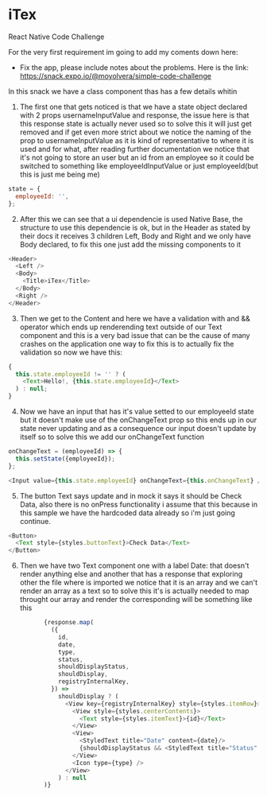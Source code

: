 # iTex

React Native Code Challenge

For the very first requirement im going to add my coments down here:

- Fix the app, please include notes about the problems. Here is the link: https://snack.expo.io/@moyolvera/simple-code-challenge

In this snack we have a class component thas has a few details whitin

1. The first one that gets noticed is that we have a state object declared with 2 props usernameInputValue and response, the issue here is that this response state is actually never used so to solve this it will just get removed and if get even more strict about we notice the naming of the prop to usernameInputValue as it is kind of representative to where it is used and for what, after reading further documentation we notice that it's not going to store an user but an id from an employee so it could be switched to something like employeeIdInputValue or just employeeId(but this is just me being me)

```javascript
state = {
  employeeId: '',
};
```

2. After this we can see that a ui dependencie is used Native Base, the structure to use this dependencie is ok, but in the Header as stated by their docs it receives 3 children Left, Body and Right and we only have Body declared, to fix this one just add the missing components to it

```javascript
<Header>
  <Left />
  <Body>
    <Title>iTex</Title>
  </Body>
  <Right />
</Header>
```

3. Then we get to the Content and here we have a validation with and && operator which ends up renderending text outside of our Text component and this is a very bad issue that can be the cause of many crashes on the application one way to fix this is to actually fix the validation so now we have this:

```javascript
{
  this.state.employeeId != '' ? (
    <Text>Hello!, {this.state.employeeId}</Text>
  ) : null;
}
```

4. Now we have an input that has it's value setted to our employeeId state but it doesn't make use of the onChangeText prop so this ends up in our state never updating and as a consequence our input doesn't update by itself so to solve this we add our onChangeText function

```javascript
onChangeText = (employeeId) => {
  this.setState({employeeId});
};

<Input value={this.state.employeeId} onChangeText={this.onChangeText} />;
```

5. The button Text says update and in mock it says it should be Check Data, also there is no onPress functionality i assume that this because in this sample we have the hardcoded data already so i'm just going continue.

```javascript
<Button>
  <Text style={styles.buttonText}>Check Data</Text>
</Button>
```

6. Then we have two Text component one with a label Date: that doesn't render anything else and another that has a response that exploring other the file where is imported we notice that it is an array and we can't render an array as a text so to solve this it's is actually needed to map throught our array and render the corresponding will be something like this

```javascript
          {response.map(
            ({
              id,
              date,
              type,
              status,
              shouldDisplayStatus,
              shouldDisplay,
              registryInternalKey,
            }) =>
              shouldDisplay ? (
                <View key={registryInternalKey} style={styles.itemRow}>
                  <View style={styles.centerContents}>
                    <Text style={styles.itemText}>{id}</Text>
                  </View>
                  <View>
                    <StyledText title="Date" content={date}/>
                    {shouldDisplayStatus && <StyledText title="Status" content={status}/>}
                  </View>
                  <Icon type={type} />
                </View>
              ) : null
          )}
```
